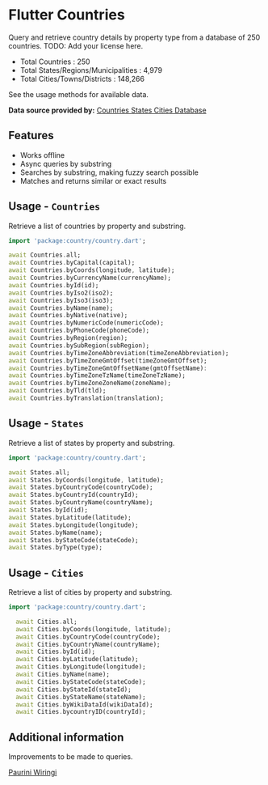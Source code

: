 # Flutter Countries

Query and retrieve country details by property type from a database of 250 countries.
TODO: Add your license here.

- Total Countries : 250 
- Total States/Regions/Municipalities : 4,979 
- Total Cities/Towns/Districts : 148,266

See the usage methods for available data.

**Data source provided by:** [Countries States Cities Database](https://github.com/dr5hn/countries-states-cities-database)

## Features

- Works offline
- Async queries by substring
- Searches by substring, making fuzzy search possible
- Matches and returns similar or exact results


## Usage - `Countries`

Retrieve a list of countries by property and substring.

```dart
import 'package:country/country.dart';

await Countries.all;
await Countries.byCapital(capital);
await Countries.byCoords(longitude, latitude);
await Countries.byCurrencyName(currencyName);
await Countries.byId(id);
await Countries.byIso2(iso2);
await Countries.byIso3(iso3);
await Countries.byName(name);
await Countries.byNative(native);
await Countries.byNumericCode(numericCode);
await Countries.byPhoneCode(phoneCode);
await Countries.byRegion(region);
await Countries.bySubRegion(subRegion);
await Countries.byTimeZoneAbbreviation(timeZoneAbbreviation);
await Countries.byTimeZoneGmtOffset(timeZoneGmtOffset);
await Countries.byTimeZoneGmtOffsetName(gmtOffsetName):
await Countries.byTimeZoneTzName(timeZoneTzName);
await Countries.byTimeZoneZoneName(zoneName);
await Countries.byTld(tld);
await Countries.byTranslation(translation);
```

## Usage - `States`
Retrieve a list of states by property and substring.

```dart
import 'package:country/country.dart';

await States.all;
await States.byCoords(longitude, latitude);
await States.byCountryCode(countryCode);
await States.byCountryId(countryId);
await States.byCountryName(countryName);
await States.byId(id);
await States.byLatitude(latitude);
await States.byLongitude(longitude);
await States.byName(name);
await States.byStateCode(stateCode);
await States.byType(type);
```

## Usage - `Cities`
Retrieve a list of cities by property and substring.

```dart
import 'package:country/country.dart';

  await Cities.all;
  await Cities.byCoords(longitude, latitude);
  await Cities.byCountryCode(countryCode);
  await Cities.byCountryName(countryName);
  await Cities.byId(id);
  await Cities.byLatitude(latitude);
  await Cities.byLongitude(longitude);
  await Cities.byName(name);
  await Cities.byStateCode(stateCode);
  await Cities.byStateId(stateId);
  await Cities.byStateName(stateName);
  await Cities.byWikiDataId(wikiDataId);
  await Cities.bycountryID(countryId);
```

## Additional information

Improvements to be made to queries.

[Paurini Wiringi](https://github.com/p4-k4)